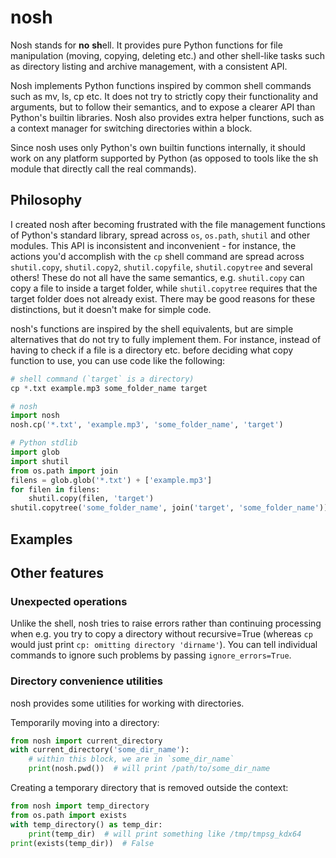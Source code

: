 
# nosh

Nosh stands for **no** **sh**ell. It provides pure Python functions
for file manipulation (moving, copying, deleting etc.) and other
shell-like tasks such as directory listing and archive management,
with a consistent API.

Nosh implements Python functions inspired by common shell commands
such as mv, ls, cp etc. It does not try to strictly copy their
functionality and arguments, but to follow their semantics, and to
expose a clearer API than Python's builtin libraries. Nosh also
provides extra helper functions, such as a context manager for
switching directories within a block.

Since nosh uses only Python's own builtin functions internally, it
should work on any platform supported by Python (as opposed to tools
like the sh module that directly call the real commands).

## Philosophy

I created nosh after becoming frustrated with the file management
functions of Python's standard library, spread across `os`, `os.path`,
`shutil` and other modules. This API is inconsistent and
inconvenient - for instance, the actions you'd accomplish with the
`cp` shell command are spread across `shutil.copy`, `shutil.copy2`,
`shutil.copyfile`, `shutil.copytree` and several others! These do not
all have the same semantics, e.g. `shutil.copy` can copy a file to
inside a target folder, while `shutil.copytree` requires that the
target folder does not already exist. There may be good reasons for
these distinctions, but it doesn't make for simple code.

nosh's functions are inspired by the shell equivalents, but are simple
alternatives that do not try to fully implement them. For
instance, instead of having to check if a file is a directory
etc. before deciding what copy function to use, you can use code like
the following:

```python
# shell command (`target` is a directory)
cp *.txt example.mp3 some_folder_name target

# nosh
import nosh
nosh.cp('*.txt', 'example.mp3', 'some_folder_name', 'target')

# Python stdlib
import glob
import shutil
from os.path import join
filens = glob.glob('*.txt') + ['example.mp3']
for filen in filens:
    shutil.copy(filen, 'target')
shutil.copytree('some_folder_name', join('target', 'some_folder_name'))
```

## Examples

    

## Other features

### Unexpected operations

Unlike the shell, nosh tries to raise errors rather than continuing
processing when e.g. you try to copy a directory without
recursive=True (whereas `cp` would just print `cp: omitting directory
'dirname'`). You can tell individual commands to ignore such problems
by passing `ignore_errors=True`.

### Directory convenience utilities

nosh provides some utilities for working with directories.

Temporarily moving into a directory:

```python
from nosh import current_directory
with current_directory('some_dir_name'):
    # within this block, we are in `some_dir_name`
    print(nosh.pwd())  # will print /path/to/some_dir_name
```

Creating a temporary directory that is removed outside the context:

```python
from nosh import temp_directory
from os.path import exists
with temp_directory() as temp_dir:
    print(temp_dir)  # will print something like /tmp/tmpsg_kdx64
print(exists(temp_dir))  # False
```

